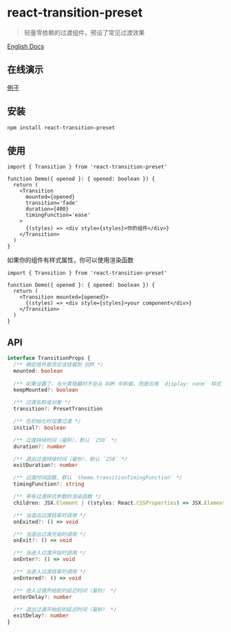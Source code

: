 # react-transition-preset

> 轻量零依赖的过渡组件，预设了常见过渡效果

[English Docs](./README.md)

## 在线演示

[例子](https://hemengke1997.github.io/react-transition-preset/)

## 安装

```bash
npm install react-transition-preset
```

## 使用


```tsx
import { Transition } from 'react-transition-preset'

function Demo({ opened }: { opened: boolean }) {
  return (
    <Transition
      mounted={opened}
      transition='fade'
      duration={400}
      timingFunction='ease'
    >
      {(styles) => <div style={styles}>你的组件</div>}
    </Transition>
  )
}
```

如果你的组件有样式属性，你可以使用渲染函数

```tsx
import { Transition } from 'react-transition-preset'

function Demo({ opened }: { opened: boolean }) {
  return (
    <Transition mounted={opened}>
      {(styles) => <div style={styles}>your component</div>}
    </Transition>
  )
}
```

## API

```ts
interface TransitionProps {
  /** 确定组件是否应该挂载到 DOM */
  mounted: boolean
  
  /** 如果设置了，当元素隐藏时不会从 DOM 中卸载，而是应用 `display: none` 样式 */
  keepMounted?: boolean

  /** 过渡名称或对象 */
  transition?: PresetTransition

  /** 在初始化时设置过渡 */
  initial?: boolean

  /** 过渡持续时间（毫秒），默认 `250` */
  duration?: number

  /** 退出过渡持续时间（毫秒），默认 `250` */
  exitDuration?: number

  /** 过渡时间函数，默认 `theme.transitionTimingFunction` */
  timingFunction?: string

  /** 带有过渡样式参数的渲染函数 */
  children: JSX.Element | ((styles: React.CSSProperties) => JSX.Element)

  /** 当退出过渡结束时调用 */
  onExited?: () => void

  /** 当退出过渡开始时调用 */
  onExit?: () => void

  /** 当进入过渡开始时调用 */
  onEnter?: () => void

  /** 当进入过渡结束时调用 */
  onEntered?: () => void

  /** 进入过渡开始前的延迟时间（毫秒） */
  enterDelay?: number

  /** 退出过渡开始前的延迟时间（毫秒） */
  exitDelay?: number
}
```
